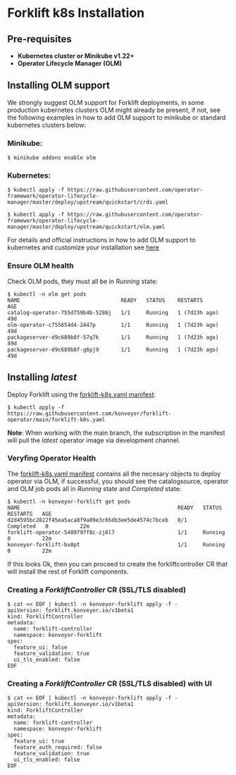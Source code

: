 # Forklift k8s Installation

## Pre-requisites

- **Kubernetes cluster or Minikube v1.22+**
- **Operator Lifecycle Manager (OLM)**

## Installing OLM support

We strongly suggest OLM support for Forklift deployments, in some production kubernetes clusters OLM might already be present, if not, see the following examples in how to add OLM support to minikube or standard kubernetes clusters below:

### Minikube:
`$ minikube addons enable olm`

### Kubernetes:
`$ kubectl apply -f https://raw.githubusercontent.com/operator-framework/operator-lifecycle-manager/master/deploy/upstream/quickstart/crds.yaml`

`$ kubectl apply -f https://raw.githubusercontent.com/operator-framework/operator-lifecycle-manager/master/deploy/upstream/quickstart/olm.yaml`

For details and official instructions in how to add OLM support to kubernetes and customize your installation see [here](https://github.com/operator-framework/operator-lifecycle-manager/blob/master/doc/install/install.md)

### Ensure OLM health

Check OLM pods, they must all be in _Running_ state:

```
$ kubectl -n olm get pods
NAME                                READY   STATUS    RESTARTS        AGE
catalog-operator-755d759b4b-5286j   1/1     Running   1 (7d23h ago)   49d
olm-operator-c755654d4-2447p        1/1     Running   1 (7d23h ago)   49d
packageserver-d9c689b8f-57q7k       1/1     Running   1 (7d23h ago)   49d
packageserver-d9c689b8f-g6pj9       1/1     Running   1 (7d23h ago)   49d
```

## Installing _latest_

Deploy Forklift using the [forklift-k8s.yaml manifest](../forklift-k8s.yaml):

`$ kubectl apply -f https://raw.githubusercontent.com/konveyor/forklift-operator/main/forklift-k8s.yaml`

**Note**: When working with the main branch, the subscription in the manifest will pull the _latest_ operator image via development channel.

### Veryfing Operator Health

The [forklift-k8s.yaml manifest](../forklift-k8s.yaml) contains all the necesary objects to deploy operator via OLM, if successful, you should see the catalogsource, operator and OLM job pods all in _Running_ state and _Completed_ state:

```
$ kubectl -n konveyor-forklift get pods
NAME                                                  READY   STATUS      RESTARTS   AGE
d2d4595bc2822f45ea5aca8f9a09e3c65db3ee5de4574c7bceb   0/1     Completed   0          22m
forklift-operator-5489797f8c-zj6l7                    1/1     Running     0          22m
konveyor-forklift-bx8pt                               1/1     Running     0          22m
```

If this looks Ok, then you can proceed to create the forkliftcontroller CR that will install the rest of Forklift components.

### Creating a _ForkliftController_ CR (SSL/TLS disabled)
```
$ cat << EOF | kubectl -n konveyor-forklift apply -f -
apiVersion: forklift.konveyor.io/v1beta1
kind: ForkliftController
metadata:
  name: forklift-controller
  namespace: konveyor-forklift
spec:
  feature_ui: false
  feature_validation: true
  ui_tls_enabled: false
EOF
```

### Creating a _ForkliftController_ CR (SSL/TLS disabled) with UI
```
$ cat << EOF | kubectl -n konveyor-forklift apply -f -
apiVersion: forklift.konveyor.io/v1beta1
kind: ForkliftController
metadata:
  name: forklift-controller
  namespace: konveyor-forklift
spec:
  feature_ui: true
  feature_auth_required: false
  feature_validation: true
  ui_tls_enabled: false
EOF
```
